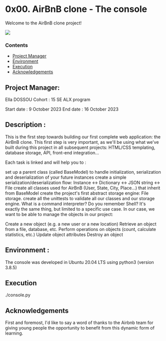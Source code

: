 0x00. AirBnB clone - The console
================================
Welcome to the AirBnB clone project!

![](https://s3.amazonaws.com/alx-intranet.hbtn.io/uploads/medias/2018/6/65f4a1dd9c51265f49d0.png)

### Contents

- [Project Manager](#ProjectManager)
- [Environment](#Environment)
- [Execution](#Execution)
- [Acknowledgements](#Acknowledgements)


## Project Manager:
Ella DOSSOU
Cohort : 15 SE ALX program

Start date : 9 October 2023 End date : 16 October 2023

## Description :
This is the first step towards building our first complete web application: the AirBnB clone. This first step is very important, as we'll be using what we've built during this project in all subsequent projects: HTML/CSS templating, database storage, API, front-end integration...

Each task is linked and will help you to :

set up a parent class (called BaseModel) to handle initialization, serialization and deserialization of your future instances
create a simple serialization/deserialization flow: Instance <-> Dictionary <-> JSON string <-> File
create all classes used for AirBnB (User, State, City, Place...) that inherit from BaseModel
create the project's first abstract storage engine: File storage.
create all the unittests to validate all our classes and our storage engine.
What is a command interpreter?
Do you remember Shell? It's exactly the same thing, but limited to a specific use case. In our case, we want to be able to manage the objects in our project:

Create a new object (e.g. a new user or a new location)
Retrieve an object from a file, database, etc.
Perform operations on objects (count, calculate statistics, etc.)
Update object attributes
Destroy an object

## Environment :
The console was developed in Ubuntu 20.04 LTS using python3 (version 3.8.5)


## Execution

 ./console.py


## Acknowledgements

First and foremost, I'd like to say a word of thanks to the Airbnb team for giving young people the opportunity to benefit from this dynamic form of learning. 
